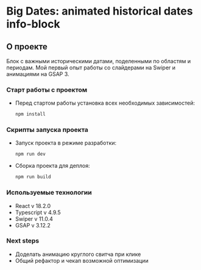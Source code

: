 # Big Dates: animated historical dates info-block

## О проекте

Блок с важными историческими датами, поделенными по областям и периодам. Мой первый опыт работы со слайдерами на Swiper и анимациями на GSAP 3.

### Старт работы с проектом

- Перед стартом работы установка всех необходимых зависимостей:

  ```bash
  npm install
  ```

### Скрипты запуска проекта

- Запуск проекта в режиме разработки:

  ```bash
  npm run dev
  ```

- Сборка проекта для деплоя:

  ```bash
  npm run build
  ```

### Используемые технологии

- React v 18.2.0
- Typescript v 4.9.5
- Swiper v 11.0.4
- GSAP v 3.12.2

  
### Next steps

- Доделать анимацию круглого свитча при клике
- Общий рефактор и чекап возможной оптимизации
